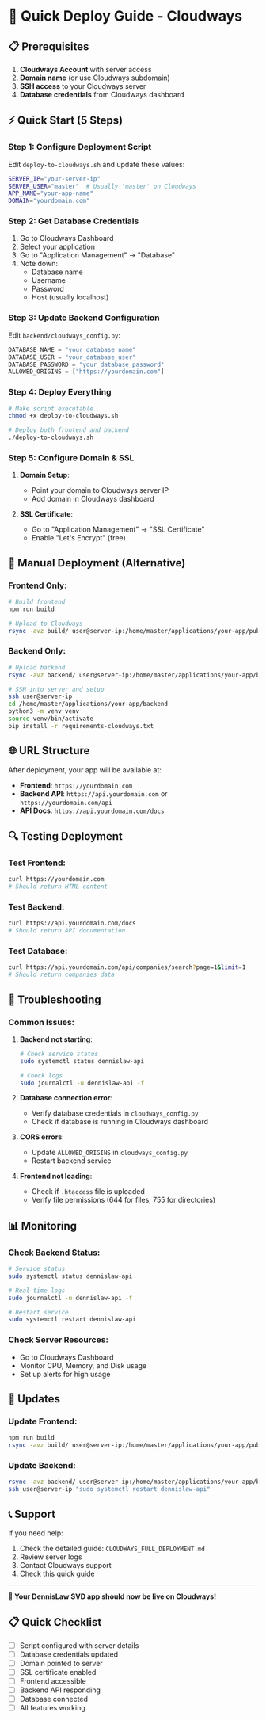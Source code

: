 # 🚀 Quick Deploy Guide - Cloudways

## 📋 Prerequisites

1. **Cloudways Account** with server access
2. **Domain name** (or use Cloudways subdomain)
3. **SSH access** to your Cloudways server
4. **Database credentials** from Cloudways dashboard

## ⚡ Quick Start (5 Steps)

### Step 1: Configure Deployment Script
Edit `deploy-to-cloudways.sh` and update these values:
```bash
SERVER_IP="your-server-ip"
SERVER_USER="master"  # Usually 'master' on Cloudways
APP_NAME="your-app-name"
DOMAIN="yourdomain.com"
```

### Step 2: Get Database Credentials
1. Go to Cloudways Dashboard
2. Select your application
3. Go to "Application Management" → "Database"
4. Note down:
   - Database name
   - Username
   - Password
   - Host (usually localhost)

### Step 3: Update Backend Configuration
Edit `backend/cloudways_config.py`:
```python
DATABASE_NAME = "your_database_name"
DATABASE_USER = "your_database_user" 
DATABASE_PASSWORD = "your_database_password"
ALLOWED_ORIGINS = ["https://yourdomain.com"]
```

### Step 4: Deploy Everything
```bash
# Make script executable
chmod +x deploy-to-cloudways.sh

# Deploy both frontend and backend
./deploy-to-cloudways.sh
```

### Step 5: Configure Domain & SSL
1. **Domain Setup**:
   - Point your domain to Cloudways server IP
   - Add domain in Cloudways dashboard

2. **SSL Certificate**:
   - Go to "Application Management" → "SSL Certificate"
   - Enable "Let's Encrypt" (free)

## 🔧 Manual Deployment (Alternative)

### Frontend Only:
```bash
# Build frontend
npm run build

# Upload to Cloudways
rsync -avz build/ user@server-ip:/home/master/applications/your-app/public_html/
```

### Backend Only:
```bash
# Upload backend
rsync -avz backend/ user@server-ip:/home/master/applications/your-app/backend/

# SSH into server and setup
ssh user@server-ip
cd /home/master/applications/your-app/backend
python3 -m venv venv
source venv/bin/activate
pip install -r requirements-cloudways.txt
```

## 🌐 URL Structure

After deployment, your app will be available at:
- **Frontend**: `https://yourdomain.com`
- **Backend API**: `https://api.yourdomain.com` or `https://yourdomain.com/api`
- **API Docs**: `https://api.yourdomain.com/docs`

## 🔍 Testing Deployment

### Test Frontend:
```bash
curl https://yourdomain.com
# Should return HTML content
```

### Test Backend:
```bash
curl https://api.yourdomain.com/docs
# Should return API documentation
```

### Test Database:
```bash
curl https://api.yourdomain.com/api/companies/search?page=1&limit=1
# Should return companies data
```

## 🚨 Troubleshooting

### Common Issues:

1. **Backend not starting**:
   ```bash
   # Check service status
   sudo systemctl status dennislaw-api
   
   # Check logs
   sudo journalctl -u dennislaw-api -f
   ```

2. **Database connection error**:
   - Verify database credentials in `cloudways_config.py`
   - Check if database is running in Cloudways dashboard

3. **CORS errors**:
   - Update `ALLOWED_ORIGINS` in `cloudways_config.py`
   - Restart backend service

4. **Frontend not loading**:
   - Check if `.htaccess` file is uploaded
   - Verify file permissions (644 for files, 755 for directories)

## 📊 Monitoring

### Check Backend Status:
```bash
# Service status
sudo systemctl status dennislaw-api

# Real-time logs
sudo journalctl -u dennislaw-api -f

# Restart service
sudo systemctl restart dennislaw-api
```

### Check Server Resources:
- Go to Cloudways Dashboard
- Monitor CPU, Memory, and Disk usage
- Set up alerts for high usage

## 🔄 Updates

### Update Frontend:
```bash
npm run build
rsync -avz build/ user@server-ip:/home/master/applications/your-app/public_html/
```

### Update Backend:
```bash
rsync -avz backend/ user@server-ip:/home/master/applications/your-app/backend/
ssh user@server-ip "sudo systemctl restart dennislaw-api"
```

## 📞 Support

If you need help:
1. Check the detailed guide: `CLOUDWAYS_FULL_DEPLOYMENT.md`
2. Review server logs
3. Contact Cloudways support
4. Check this quick guide

---

**🎉 Your DennisLaw SVD app should now be live on Cloudways!**

## 📋 Quick Checklist

- [ ] Script configured with server details
- [ ] Database credentials updated
- [ ] Domain pointed to server
- [ ] SSL certificate enabled
- [ ] Frontend accessible
- [ ] Backend API responding
- [ ] Database connected
- [ ] All features working

